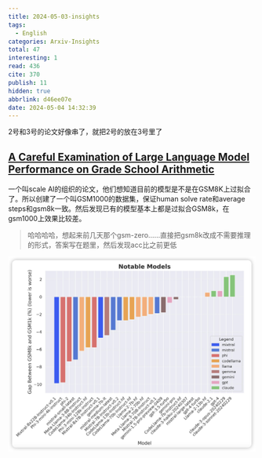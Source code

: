 ```yaml
---
title: 2024-05-03-insights
tags:
  - English
categories: Arxiv-Insights
total: 47
interesting: 1
read: 436
cite: 370
publish: 11
hidden: true
abbrlink: d46ee07e
date: 2024-05-04 14:32:39
---
```


2号和3号的论文好像串了，就把2号的放在3号里了

## [A Careful Examination of Large Language Model Performance on Grade School Arithmetic](https://arxiv.org/pdf/2405.00332)

一个叫scale AI的组织的论文，他们想知道目前的模型是不是在GSM8K上过拟合了。所以创建了一个叫GSM1000的数据集，保证human solve rate和average steps和gsm8k一致。然后发现已有的模型基本上都是过拟合GSM8k，在gsm1000上效果比较差。

> 哈哈哈哈，想起来前几天那个gsm-zero……直接把gsm8k改成不需要推理的形式，答案写在题里，然后发现acc比之前更低

<img src="../../files/images/arxiv-insights/2024-04-29-05-03/gsm1000.png" >
